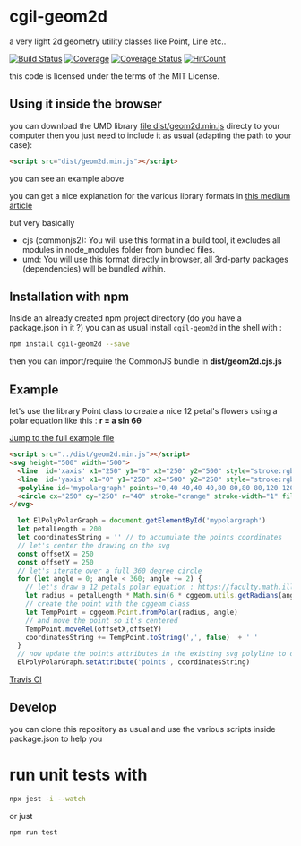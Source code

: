 # cgil-geom2d
a very light 2d geometry utility classes like Point, Line etc..

[![Build Status](https://travis-ci.org/lao-tseu-is-alive/cgil-2dgeom.png?branch=master)](https://travis-ci.org/lao-tseu-is-alive/cgil-2dgeom)
[![Coverage](https://img.shields.io/codecov/c/github/lao-tseu-is-alive/cgil-2dgeom/master.svg)](https://codecov.io/gh/lao-tseu-is-alive/cgil-2dgeom)
[![Coverage Status](https://coveralls.io/repos/github/lao-tseu-is-alive/cgil-2dgeom/badge.svg?branch=master)](https://coveralls.io/github/lao-tseu-is-alive/cgil-2dgeom?branch=master)
[![HitCount](http://hits.dwyl.io/lao-tseu-is-alive/cgil-2dgeom.svg)](http://hits.dwyl.io/lao-tseu-is-alive/cgil-2dgeom)

this code is licensed under the terms of the MIT License.

## Using it inside the browser
you can download the UMD library [file dist/geom2d.min.js](https://raw.githubusercontent.com/lao-tseu-is-alive/cgil-2dgeom/master/dist/geom2d.min.js)
directy to your computer 
then you just need to include it as usual (adapting the path to your case):
```html
<script src="dist/geom2d.min.js"></script>
```
you can see an example above 

you can get a nice explanation for the various library formats in [this medium article](https://medium.com/computed-comparisons/commonjs-vs-amd-vs-requirejs-vs-es6-modules-2e814b114a0b)

but very basically 
 - cjs (commonjs2): You will use this format in a build tool, it excludes all modules in node_modules folder from bundled files.
 - umd: You will use this format directly in browser, all 3rd-party packages (dependencies) will be bundled within.


## Installation with npm

Inside an already created npm project directory (do you have a package.json in it ?) 
you can as usual install `cgil-geom2d` in the shell with :

```bash
npm install cgil-geom2d --save
```

then you can import/require the CommonJS bundle in **dist/geom2d.cjs.js** 


## Example
let's use the library Point class to create a nice 12 petal's flowers using a polar equation like this : 
**r = a sin 6θ**

[Jump to the full example file](https://lao-tseu-is-alive.github.io/cgil-2dgeom/docs/example_UMD.html)

```html
<script src="../dist/geom2d.min.js"></script>
<svg height="500" width="500">
  <line  id='xaxis' x1="250" y1="0" x2="250" y2="500" style="stroke:rgb(255,255,255);stroke-width:2" />
  <line  id='yaxis' x1="0" y1="250" x2="500" y2="250" style="stroke:rgb(255,255,255);stroke-width:2" />  
  <polyline id='mypolargraph' points="0,40 40,40 40,80 80,80 80,120 120,120 120,160"  style="fill:white;stroke:red;stroke-width:4" />
  <circle cx="250" cy="250" r="40" stroke="orange" stroke-width="1" fill="yellow" />
</svg>
```

```javascript
  let ElPolyPolarGraph = document.getElementById('mypolargraph')
  let petalLength = 200
  let coordinatesString = '' // to accumulate the points coordinates
  // let's center the drawing on the svg
  const offsetX = 250 
  const offsetY = 250
  // let's iterate over a full 360 degree circle
  for (let angle = 0; angle < 360; angle += 2) {
    // let's draw a 12 petals polar equation : https://faculty.math.illinois.edu/~rasekh2/math231(s2016)/PolarEquations.pdf
    let radius = petalLength * Math.sin(6 * cggeom.utils.getRadians(angle)) // need to convert to radians for Math.sin
    // create the point with the cggeom class
    let TempPoint = cggeom.Point.fromPolar(radius, angle)
    // and move the point so it's centered
    TempPoint.moveRel(offsetX,offsetY)
    coordinatesString += TempPoint.toString(',', false)  + ' '    
  }  
  // now update the points attributes in the existing svg polyline to display the flower on screen
  ElPolyPolarGraph.setAttribute('points', coordinatesString)  
```



[Travis CI](https://travis-ci.org/lao-tseu-is-alive/cgil-2dgeom/)

## Develop 
you can clone this repository as usual
and use the various scripts inside package.json to help you

 

# run unit tests with

```bash
npx jest -i --watch
```

or just
```bash
npm run test
```
